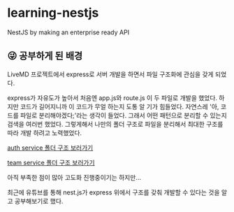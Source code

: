 # learning-nestjs
NestJS by making an enterprise ready API

## 😜 공부하게 된 배경
LiveMD 프로젝트에서 express로 서버 개발을 하면서 파일 구조화에 관심을 갖게 되었다. 

express가 자유도가 높아서 처음엔 app.js와 route.js 이 두 파일로 개발을 했었다. 하지만 코드가 길어지니까 이 코드가 무얼 하는지 도통 알 기가 힘들었다. 자연스레 '아, 코드를 파일로 분리해야겠다;'라는 생각이 들었다. 그래서 어떤 패턴으로 분리할 수 있는지 검색을 여러번 했었다. 그렇게해서 나만의 폴더 구조로 파일을 분리해서 최대한 구조를 따라 개발 하려고 노력했었다. 

[auth service 폴더 구조 보러가기](https://github.com/bbzzkk/LiveMD/tree/master/server/express-auth)

[team service 폴더 구조 보러가기](https://github.com/bbzzkk/LiveMD/tree/master/server/express-team)

아직 부족한 점이 많아 고도화 진행중이기는 하지만...

최근에 유튜브를 통해 nest.js가 express 위에서 구조를 갖춰 개발할 수 있다는 것을 알고 공부해보기로 했다.